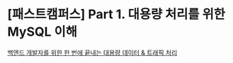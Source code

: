 # [패스트캠퍼스] Part 1. 대용량 처리를 위한 MySQL 이해

[백엔드 개발자를 위한 한 번에 끝내는 대용량 데이터 & 트래픽 처리](https://fastcampus.co.kr/dev_online_bedata)

